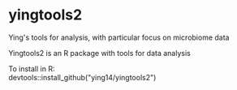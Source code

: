 # yingtools2
Ying's tools for analysis, with particular focus on microbiome data

Yingtools2 is an R package with tools for data analysis

To install in R:<br>
devtools::install_github("ying14/yingtools2")
